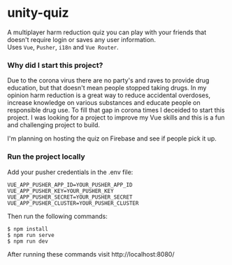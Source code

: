 # unity-quiz

A multiplayer harm reduction quiz you can play with your friends that doesn't require login or saves any user information.<br>
Uses `Vue`, `Pusher`, `i18n` and `Vue Router`.

### Why did I start this project?

Due to the corona virus there are no party's and raves to provide drug education, but that doesn't mean people stopped taking drugs. In my opinion harm reduction is a great way to reduce accidental overdoses, increase knowledge on various substances and educate people on responsible drug use. To fill that gap in corona times I deceided to start this project. I was looking for a project to improve my Vue skills and this is a fun and challenging project to build.

I'm planning on hosting the quiz on Firebase and see if people pick it up.

### Run the project locally

Add your pusher credentials in the .env file:

```
VUE_APP_PUSHER_APP_ID=YOUR_PUSHER_APP_ID
VUE_APP_PUSHER_KEY=YOUR_PUSHER_KEY
VUE_APP_PUSHER_SECRET=YOUR_PUSHER_SECRET
VUE_APP_PUSHER_CLUSTER=YOUR_PUSHER_CLUSTER
```

Then run the following commands:

```
$ npm install
$ npm run serve
$ npm run dev
```

After running these commands visit http://localhost:8080/
